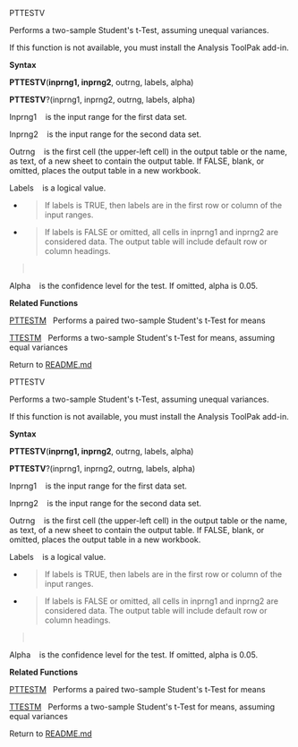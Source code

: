 PTTESTV

Performs a two-sample Student's t-Test, assuming unequal variances.

If this function is not available, you must install the Analysis ToolPak
add-in.

**Syntax**

**PTTESTV**(**inprng1, inprng2**, outrng, labels, alpha)

**PTTESTV**?(inprng1, inprng2, outrng, labels, alpha)

Inprng1    is the input range for the first data set.

Inprng2    is the input range for the second data set.

Outrng    is the first cell (the upper-left cell) in the output table or
the name, as text, of a new sheet to contain the output table. If FALSE,
blank, or omitted, places the output table in a new workbook.

Labels    is a logical value.

  - > If labels is TRUE, then labels are in the first row or column of
    > the input ranges.

  - > If labels is FALSE or omitted, all cells in inprng1 and inprng2
    > are considered data. The output table will include default row or
    > column headings.

>  

Alpha    is the confidence level for the test. If omitted, alpha is
0.05.

**Related Functions**

[PTTESTM](PTTESTM.md)   Performs a paired two-sample Student's t-Test for means

[TTESTM](TTESTM.md)   Performs a two-sample Student's t-Test for means, assuming
equal variances



Return to [README.md](README.md)

PTTESTV

Performs a two-sample Student's t-Test, assuming unequal variances.

If this function is not available, you must install the Analysis ToolPak
add-in.

**Syntax**

**PTTESTV**(**inprng1, inprng2**, outrng, labels, alpha)

**PTTESTV**?(inprng1, inprng2, outrng, labels, alpha)

Inprng1    is the input range for the first data set.

Inprng2    is the input range for the second data set.

Outrng    is the first cell (the upper-left cell) in the output table or
the name, as text, of a new sheet to contain the output table. If FALSE,
blank, or omitted, places the output table in a new workbook.

Labels    is a logical value.

  - > If labels is TRUE, then labels are in the first row or column of
    > the input ranges.

  - > If labels is FALSE or omitted, all cells in inprng1 and inprng2
    > are considered data. The output table will include default row or
    > column headings.

>  

Alpha    is the confidence level for the test. If omitted, alpha is
0.05.

**Related Functions**

[PTTESTM](PTTESTM.md)   Performs a paired two-sample Student's t-Test for means

[TTESTM](TTESTM.md)   Performs a two-sample Student's t-Test for means, assuming
equal variances



Return to [README.md](README.md)

